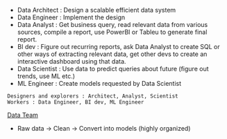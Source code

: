 - Data Architect : Design a scalable efficient data system
- Data Engineer : Implement the design
- Data Analyst : Get business query, read relevant data from various sources, compile a report, use PowerBI or Tableu to generate final report.
- BI dev : Figure out recurring reports, ask Data Analyst to create SQL or other ways of extracting relevant data, get other devs to create an interactive dashboard using that data.
- Data Scientist : Use data to predict queries about future (figure out trends, use ML etc.)
- ML Engineer : Create models requested by Data Scientist


```
Designers and explorers : Architect, Analyst, Scientist
Workers : Data Engineer, BI dev, ML Engineer
```
[Data Team](https://www.youtube.com/watch?v=tyJ476aNCYU)

- Raw data -> Clean -> Convert into models (highly organized)